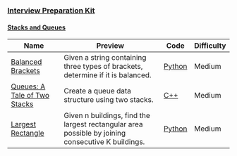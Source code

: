 
### [Interview Preparation Kit](https://www.hackerrank.com/interview/interview-preparation-kit)


#### [Stacks and Queues](https://www.hackerrank.com/interview/interview-preparation-kit/stacks-queues/challenges)

Name | Preview | Code | Difficulty
---- | ------- | ---- | ----------
[Balanced Brackets](https://www.hackerrank.com/challenges/balanced-brackets/problem?h_l=playlist&slugs%5B%5D=interview&slugs%5B%5D=interview-preparation-kit&slugs%5B%5D=stacks-queues)|Given a string containing three types of brackets, determine if it is balanced.|[Python](../../data-structures/stacks/balanced-brackets.py)|Medium
[Queues: A Tale of Two Stacks](https://www.hackerrank.com/challenges/ctci-queue-using-two-stacks/problem?h_l=playlist&slugs%5B%5D=interview&slugs%5B%5D=interview-preparation-kit&slugs%5B%5D=stacks-queues)|Create a queue data structure using two stacks.|[C++](../../tutorials/cracking-the-coding-interview/ctci-queue-using-two-stacks.cpp)|Medium
[Largest Rectangle ](https://www.hackerrank.com/challenges/largest-rectangle/problem?h_l=playlist&slugs%5B%5D=interview&slugs%5B%5D=interview-preparation-kit&slugs%5B%5D=stacks-queues)|Given n buildings, find the largest rectangular area possible by joining consecutive K buildings.|[Python](../../data-structures/stacks/largest-rectangle.py)|Medium

